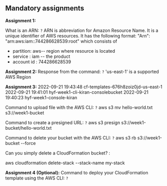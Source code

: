 ## Mandatory assignments

**Assignment 1:**

What is an ARN: `?`
ARN is abbreviation for Amazon Resource Name. It is a unique identifier of AWS resources. It has the following format:
 "Arn": "arn:aws:iam::744286628539:root" which consists of 
 - partition: aws-- region where resource is located
 - service : iam -- the product
 - account id : 744286628539


**Assignment 2:**
Response from the command: `?`
'us-east-1' is a supported AWS Region

**Assignment 3:**
2022-09-21 19:43:48 cf-templates-676h8zoiz0jd-us-east-1
2022-09-21 19:41:01 hyf-week1-cli-kiran-consolebucket
2022-09-21 19:40:23 hyf-week1-console-kiran

Command to upload file with the AWS CLI: `?`
aws s3 mv hello-world.txt s3://week1-bucket

Command to create a presigned URL: `?`
aws s3 presign s3://week1-bucket/hello-world.txt 

Command to delete your bucket with the AWS CLI: `?`
aws s3 rb s3://week1-bucket --force

Can you simply delete a CloudFormation bucket? : 

aws cloudformation delete-stack --stack-name my-stack

**Assignment 4 (Optional):**
Command to deploy your CloudFormation template using the AWS CLI: `?`